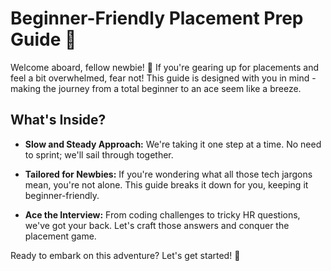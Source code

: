 # Beginner-Friendly Placement Prep Guide 🚀

Welcome aboard, fellow newbie! 🌟 If you're gearing up for placements and feel a bit overwhelmed, fear not! This guide is designed with you in mind - making the journey from a total beginner to an ace seem like a breeze.

## What's Inside?
- **Slow and Steady Approach:** We're taking it one step at a time. No need to sprint; we'll sail through together.
  
- **Tailored for Newbies:** If you're wondering what all those tech jargons mean, you're not alone. This guide breaks it down for you, keeping it beginner-friendly.

- **Ace the Interview:** From coding challenges to tricky HR questions, we've got your back. Let's craft those answers and conquer the placement game.

Ready to embark on this adventure? Let's get started! 🚀
